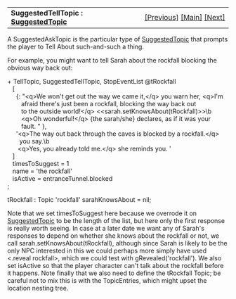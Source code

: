 <table width="100%" data-border="0" data-cellspacing="0"
data-cellpadding="3" data-bgcolor="#C0C0C0">
<colgroup>
<col style="width: 50%" />
<col style="width: 50%" />
</colgroup>
<tbody>
<tr>
<td style="text-align: left;"><strong>SuggestedTellTopic : <a
href="suggestedtopic.htm">SuggestedTopic</a><br />
</strong></td>
<td style="text-align: right;"><a
href="suggestedasktopic.htm">[Previous]</a> <a
href="generalintroduction.htm">[Main]</a> <a
href="suggestedgivetopic.htm">[Next]</a></td>
</tr>
</tbody>
</table>

  
A SuggestedAskTopic is the particular type of
[SuggestedTopic](suggestedtopic.htm) that prompts the player to Tell
About such-and-such a thing.  
  
For example, you might want to tell Sarah about the rockfall blocking
the obvious way back out:  
  
+ TellTopic, SuggestedTellTopic, StopEventList @tRockfall  
   \[  
     {: "\<q\>We won't get out the way we came it,\</q\> you warn her, \<q\>I'm  
        afraid there's just been a rockfall, blocking the way back out  
        to the outside world!\</q\> \<\<sarah.setKnowsAbout(tRockfall)\>\>\b  
        \<q\>Oh wonderful!\</q\> {the sarah/she} declares, as if it was your  
        fault. " },  
     '\<q\>The way out back through the caves is blocked by a rockfall.\</q\>  
       you say.\b  
      \<q\>Yes, you already told me.\</q\> she reminds you. '           
   \]       
   timesToSuggest = 1  
   name = 'the rockfall'  
   isActive = entranceTunnel.blocked  
;  
  
tRockfall : Topic 'rockfall' sarahKnowsAbout = nil;  
  
Note that we set timesToSuggest here because we overrode it on
[SuggestedTopic](suggestedtopic.htm) to be the length of the list, but
here only the first response is really worth seeing. In case at a later
date we want any of Sarah's responses to depend on whether she knows
about the rockfall or not, we call sarah.setKnowsAbout(tRockfall),
although since Sarah is likely to be the only NPC interested in this we
could perhaps more simply have used \<.reveal rockfall\>, which we could
test with gRevealed('rockfall'). We also set isActive so that the player
character can't talk about the rockfall before it happens. Note finally
that we also need to define the tRockfall Topic; be careful not to mix
this is with the TopicEntries, which might upset the location nesting
tree.  
  
  
